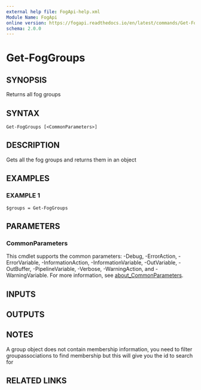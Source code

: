 ```yaml
---
external help file: FogApi-help.xml
Module Name: FogApi
online version: https://fogapi.readthedocs.io/en/latest/commands/Get-FogGroups
schema: 2.0.0
---
```


# Get-FogGroups

## SYNOPSIS
Returns all fog groups

## SYNTAX

```
Get-FogGroups [<CommonParameters>]
```

## DESCRIPTION
Gets all the fog groups and returns them in an object

## EXAMPLES

### EXAMPLE 1
```
$groups = Get-FogGroups
```

## PARAMETERS

### CommonParameters
This cmdlet supports the common parameters: -Debug, -ErrorAction, -ErrorVariable, -InformationAction, -InformationVariable, -OutVariable, -OutBuffer, -PipelineVariable, -Verbose, -WarningAction, and -WarningVariable. For more information, see [about_CommonParameters](http://go.microsoft.com/fwlink/?LinkID=113216).

## INPUTS

## OUTPUTS

## NOTES
A group object does not contain membership information, you need to filter groupassociations to find membership
but this will give you the id to search for

## RELATED LINKS
